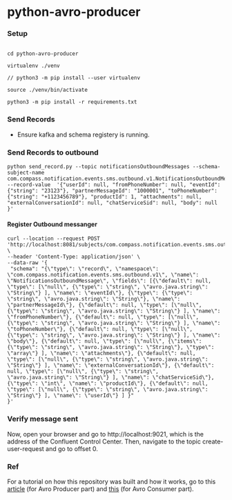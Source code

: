 # python-avro-producer



### Setup
```

cd python-avro-producer

virtualenv ./venv

// python3 -m pip install --user virtualenv

source ./venv/bin/activate

python3 -m pip install -r requirements.txt

```

### Send Records

- Ensure kafka and schema registery is running.

### Send Records to outbound

```
python send_record.py --topic notificationsOutboundMessages --schema-subject-name com.compass.notification.events.sms.outbound.v1.NotificationsOutboundMessage --record-value  '{"userId": null, "fromPhoneNumber": null, "eventId": {"string": "23123"}, "partnerMessageId": "1000001", "toPhoneNumber": {"string": "+1123456789"}, "productId": 1, "attachments": null, "externalConversationId": null, "chatServiceSid": null, "body": null }'

```
#### Register Outbound messanger

```
curl --location --request POST 'http://localhost:8081/subjects/com.compass.notification.events.sms.outbound.v1.NotificationsOutboundMessage/versions' \
--header 'Content-Type: application/json' \
--data-raw '{
 "schema": "{\"type\": \"record\", \"namespace\": \"com.compass.notification.events.sms.outbound.v1\", \"name\": \"NotificationsOutboundMessage\", \"fields\": [{\"default\": null, \"type\": [\"null\", {\"type\": \"string\", \"avro.java.string\": \"String\"} ], \"name\": \"eventId\"}, {\"type\": {\"type\": \"string\", \"avro.java.string\": \"String\"}, \"name\": \"partnerMessageId\"}, {\"default\": null, \"type\": [\"null\", {\"type\": \"string\", \"avro.java.string\": \"String\"} ], \"name\": \"fromPhoneNumber\"}, {\"default\": null, \"type\": [\"null\", {\"type\": \"string\", \"avro.java.string\": \"String\"} ], \"name\": \"toPhoneNumber\"}, {\"default\": null, \"type\": [\"null\", {\"type\": \"string\", \"avro.java.string\": \"String\"} ], \"name\": \"body\"}, {\"default\": null, \"type\": [\"null\", {\"items\": {\"type\": \"string\", \"avro.java.string\": \"String\"}, \"type\": \"array\"} ], \"name\": \"attachments\"}, {\"default\": null, \"type\": [\"null\", {\"type\": \"string\", \"avro.java.string\": \"String\"} ], \"name\": \"externalConversationId\"}, {\"default\": null, \"type\": [\"null\", {\"type\": \"string\", \"avro.java.string\": \"String\"} ], \"name\": \"chatServiceSid\"}, {\"type\": \"int\", \"name\": \"productId\"}, {\"default\": null, \"type\": [\"null\", {\"type\": \"string\", \"avro.java.string\": \"String\"} ], \"name\": \"userId\"} ] }"
}'

```

### Verify message sent

Now, open your browser and go to http://localhost:9021, which is the address of the Confluent Control Center. Then, navigate to the topic create-user-request and go to offset 0. 



### Ref
For a tutorial on how this repository was built and how it works, go to this [article](https://medium.com/@billydharmawan/avro-producer-with-python-and-confluent-kafka-library-4a1a2ed91a24?source=friends_link&sk=b845dae5da1761d3a8c8f53d610eac33) (for Avro Producer part) and [this](https://medium.com/@billydharmawan/consume-messages-from-kafka-topic-using-python-and-avro-consumer-eda5aad64230?source=friends_link&sk=9d64b23845664a41710856270d81f36a) (for Avro Consumer part).